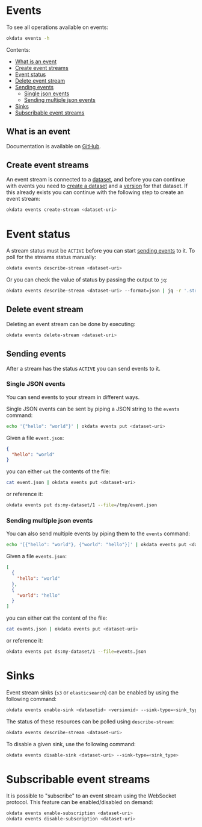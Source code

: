 # Events

To see all operations available on events:
```bash
okdata events -h
```

Contents:
* [What is an event](#what-is-an-event)
* [Create event streams](#create-event-streams)
* [Event status](#event-status)
* [Delete event stream](#delete-event-stream)
* [Sending events](#sending-events)
  * [Single json events](#single-json-events)
  * [Sending multiple json events](#sending-multiple-json-events)
* [Sinks](#sinks)
* [Subscribable event streams](#subscribable-event-streams)

## What is an event
Documentation is available on [GitHub](https://oslokommune.github.io/dataplattform/).

## Create event streams
An event stream is connected to a [dataset](datasets.md), and before you can continue with events you need to [create a dataset](datasets.md#create-dataset) and a [version](datasets.md#create-version) for that dataset. If this already exists you can continue with the following step to create an event stream:

```bash
okdata events create-stream <dataset-uri>
```

# Event status
A stream status must be `ACTIVE` before you can start [sending events](#sending-events) to it. To poll for the streams status manually:
```bash
okdata events describe-stream <dataset-uri>
```

Or you can check the value of status by passing the output to `jq`:
```bash
okdata events describe-stream <dataset-uri> --format=json | jq -r '.stream.status'
```

## Delete event stream
Deleting an event stream can be done by executing:
```bash
okdata events delete-stream <dataset-uri>
```

## Sending events
After a stream has the status `ACTIVE` you can send events to it.

### Single JSON events
You can send events to your stream in different ways.

Single JSON events can be sent by piping a JSON string to the `events` command:
```bash
echo '{"hello": "world"}' | okdata events put <dataset-uri>
```

Given a file `event.json`:
```json
{
  "hello": "world"
}
```

you can either `cat` the contents of the file:
```bash
cat event.json | okdata events put <dataset-uri>
```

or reference it:

```bash
okdata events put ds:my-dataset/1 --file=/tmp/event.json
```

### Sending multiple json events
You can also send multiple events by piping them to the `events` command:
```bash
echo '[{"hello": "world"}, {"world": "hello"}]' | okdata events put <dataset-uri>
```

Given a file `events.json`:
```json
[
  {
    "hello": "world"
  },
  {
    "world": "hello"
  }
]
```
you can either cat the content of the file:

```bash
cat events.json | okdata events put <dataset-uri>
```

or reference it:

```bash
okdata events put ds:my-dataset/1 --file=events.json
```

# Sinks

Event stream sinks (`s3` or `elasticsearch`) can be enabled by using the following command:

```bash
okdata events enable-sink <datasetid> <versionid> --sink-type=<sink_type>
```

The status of these resources can be polled using `describe-stream`:

```bash
okdata events describe-stream <dataset-uri>
```

To disable a given sink, use the following command:

```bash
okdata events disable-sink <dataset-uri> --sink-type=<sink_type>
```


# Subscribable event streams

It is possible to "subscribe" to an event stream using the WebSocket protocol. This feature can be enabled/disabled on demand:

```bash
okdata events enable-subscription <dataset-uri>
okdata events disable-subscription <dataset-uri>
```
